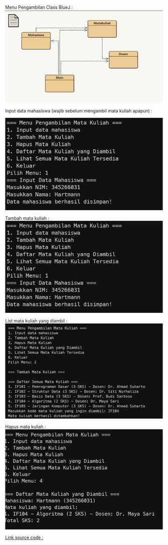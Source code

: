 Menu Pengambilan Class BlueJ :
![](/img/4_1.png)

Input data mahasiswa (wajib sebelum mengambil mata kuliah apapun) :

![](/img/4_2.png)


Tambah mata kuliah :
![](/img/4_2.png)

List mata kuliah yang diambil :
![](/img/4_3.png)


Hapus mata kuliah :
![](/img/4_4.png)


[Link source code :](./Main.java)